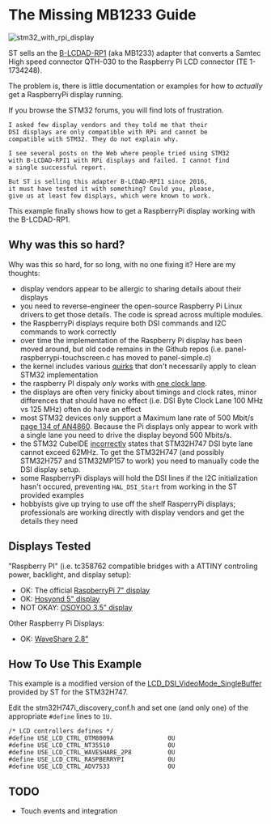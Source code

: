 The Missing MB1233 Guide
========================

![stm32_with_rpi_display](https://github.com/user-attachments/assets/bb17e08c-3da7-40ec-a0ba-767148e9d99f)

ST sells an the [B-LCDAD-RP1](https://www.st.com/en/evaluation-tools/b-lcdad-rpi1.html) (aka MB1233) adapter that converts a Samtec High speed connector QTH-030 to the Raspberry Pi LCD connector (TE 1-1734248).

The problem is, there is little documentation or examples for how to *actually* get a RaspberryPi display running.

If you browse the STM32 forums, you will find lots of frustration.

```
I asked few display vendors and they told me that their
DSI displays are only compatible with RPi and cannot be
compatible with STM32. They do not explain why.

I see several posts on the Web where people tried using STM32
with B-LCDAD-RPI1 with RPi displays and failed. I cannot find
a single successful report.

But ST is selling this adapter B-LCDAD-RPI1 since 2016,
it must have tested it with something? Could you, please,
give us at least few displays, which were known to work.
```

This example finally shows how to get a RaspberryPi display working with the B-LCDAD-RP1.

Why was this so hard?
---------------------

Why was this so hard, for so long, with no one fixing it?  Here are my thoughts:

- display vendors appear to be allergic to sharing details about their displays
- you need to reverse-engineer the open-source Raspberry Pi Linux drivers to get those details.  The code is spread across multiple modules.
- the RaspberryPi displays require both DSI commands and I2C commands to work correctly
- over time the implementation of the Raspberry Pi display has been moved around, but old code remains in the Github repos (i.e. panel-raspberrypi-touchscreen.c has moved to panel-simple.c)
- the kernel includes various [quirks](https://github.com/6by9/linux/blob/ca6c31b49ae3d67bd21096ab8149cdc104bb8f82/drivers/gpu/drm/vc4/vc4_dsi.c#L888) that don't necessarily apply to clean STM32 implementation
- the raspberry PI dispaly *only* works with [one clock lane](https://github.com/raspberrypi/linux/blob/274049e5bbfc42888f6cff29beb404b7edf21237/drivers/gpu/drm/bridge/tc358762.c#L279).
- the displays are often very finicky about timings and clock rates, minor differences that should have no effect (i.e. DSI Byte Clock Lane 100 MHz vs 125 MHz) often do have an effect
- most STM32 devices only support a Maximum lane rate of 500 Mbit/s [page 134 of AN4860](https://www.st.com/resource/en/application_note/an4860-introduction-to-dsi-host-on-stm32-mcus-and-mpus-stmicroelectronics.pdf).  Because the Pi displays only appear to work with a single lane you need to drive the display beyond 500 Mbits/s.
- the STM32 CubeIDE [incorrectly](https://community.st.com/t5/stm32cubemx-mcus/why-dsi-clock-can-t-set-to-more-than-500m-in-stm32h747/td-p/783982) states that STM32H747 DSI byte lane cannot exceed 62MHz.  To get the STM32H747 (and possibly STM32H757 and STM32MP157 to work) you need to manually code the DSI display setup.
- some RaspberryPi displays will hold the DSI lines if the I2C initialization hasn't occured, preventing `HAL_DSI_Start` from working in the ST provided examples
- hobbyists give up trying to use off the shelf RasperryPi displays; professionals are working directly with display vendors and get the details they need

Displays Tested
---------------

"Raspberry PI" (i.e. tc358762 compatible bridges with a ATTINY controling power, backlight, and display setup):

- OK: The official [RaspberryPi 7" display](https://www.amazon.com/Raspberry-Pi-Official-Touch-Screen/dp/B073S3LQ6Q)
- OK: [Hosyond 5" display](https://www.amazon.com/Hosyond-Touchscreen-Compatible-Capacitive-Driver-Free/dp/B0CXTFN8K9)
- NOT OKAY: [OSOYOO 3.5" display](https://www.amazon.com/dp/B0DQD3RFCT)

Other Raspberry Pi Displays:
- OK: [WaveShare 2.8"](https://www.amazon.com/2-8inch-Capacitive-Compatible-Resolution-DSI/dp/B0B2LKQ2QB)

How To Use This Example
-----------------------

This example is a modified version of the [LCD_DSI_VideoMode_SingleBuffer](https://github.com/STMicroelectronics/STM32CubeH7/tree/master/Projects/STM32H747I-DISCO/Examples/LCD_DSI/LCD_DSI_VideoMode_SingleBuffer) provided by ST for the STM32H747.

Edit the stm32H747i_discovery_conf.h and set one (and only one) of the appropriate `#define` lines to `1U`.

```
/* LCD controllers defines */
#define USE_LCD_CTRL_OTM8009A               0U
#define USE_LCD_CTRL_NT35510                0U
#define USE_LCD_CTRL_WAVESHARE_2P8          0U
#define USE_LCD_CTRL_RASPBERRYPI            0U
#define USE_LCD_CTRL_ADV7533                0U
```

TODO
----
- Touch events and integration
